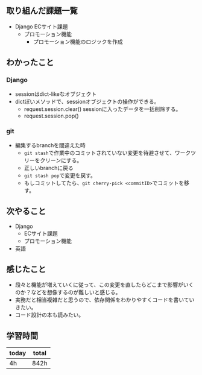 ## 取り組んだ課題一覧
- Django ECサイト課題
	- プロモーション機能
		- プロモーション機能のロジックを作成
## わかったこと
### Django
- sessionはdict-likeなオブジェクト
- dictぽいメソッドで、sessionオブジェクトの操作ができる。
	- request.session.clear()
		sessionに入ったデータを一括削除する。
	- request.session.pop()
### git
- 編集するbranchを間違えた時
	- `git stash`で作業中のコミットされていない変更を待避させて、ワークツリーをクリーンにする。
	- 正しいbranchに戻る
	- `git stash pop`で変更を戻す。
	- もしコミットしてたら、`git cherry-pick <commitID>`でコミットを移す。
## 次やること
- Django
	- ECサイト課題
	- プロモーション機能
- 英語
## 感じたこと
- 段々と機能が増えていくに従って、この変更を直したらどこまで影響がいくのか？などを想像するのが難しいと感じる。
- 実務だと相当複雑だと思うので、依存関係をわかりやすくコードを書いていきたい。
- コード設計の本も読みたい。
## 学習時間

| today | total |
| ----- | ----- |
| 4h    | 842h  |
